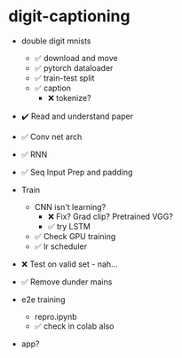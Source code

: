 # digit-captioning

* double digit mnists
  * ✅ download and move
  * ✅ pytorch dataloader
  * ✅ train-test split
  * ✅ caption
    * ❌ tokenize?

* ✔️ Read and understand paper
* ✅ Conv net arch
* ✅ RNN
* ✅ Seq Input Prep and padding

* Train
  * CNN isn't learning?
    * ❌ Fix? Grad clip? Pretrained VGG?
    * ✅ try LSTM
  * ✅ Check GPU training
  * ✅ lr scheduler
* ❌ Test on valid set - nah...

* ✅ Remove dunder mains
* e2e training
  * repro.ipynb
  * ✅ check in colab also

* app?
